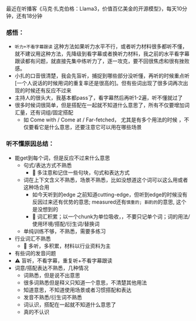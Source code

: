 
最近在听播客《马克·扎克伯格：Llama3，价值百亿美金的开源模型》，每天10分钟，还有18分钟
### 感悟：
* `听力+不看字幕跟读` 这种方法如果听力水平不行，或者听力材料很多都听不懂，就不建议用这种方法，先降级到看字幕或者换听力材料，我之前的水平看字幕跟读都有问题，就直接先集中练听力了，逐一攻克，要不回很焦虑和很有挫败感。
* 小扎的口音很清楚，我会先盲听，捕捉到哪些部分没听懂，再听的时候重点听[一个人说话的时候用词的重复率还是很高的]。但有些词出现了很多词再次出现的时候还有反应不过来
* 主持人的很头大，我基本都pass了，看字幕然后再听1-2遍，听不懂就过了
* 很多时候词很简单，但是搭配在一起就不知道什么意思了，所有不仅要增加词汇量，还有词组/固定搭配
  * 如 Come with / Come at / Far-fetched， 尤其是有多个用法的时候 ，不仅要看它是什么意思，还要注意它可以用在哪些场景

### 听不懂原因总结：
* 能get到每个词，但是反应不过来什么意思
  * 句式/表达方式不熟悉
    * 📖 多注意和记住一些句块，句式和表达方式
  * 词在上下文含义不熟悉，场景不熟悉，比如没想道这个词可以这么用或者这种场合用
    * 如今天听到的edge 之前知道cutting-edge，但听到edge的时候没有反因过来还有优势的意思; measured还有`慎重的; 斟酌的`的意思, 这个是没想到的
    * 📖 词汇积累；以一个chunk为单位吸收，，不要只记单个词；词的用法/使用环境/搭配/衍生词/替换词
  * 单纯训练不够，不熟悉，需要多练习
* 行业词汇不熟悉
  * 📖 多听，多积累，材料以行业资料为主
* 有些词的发音问题
 * ⚠️ 盲听，不看字幕，重复听+不看字幕跟读
* 词意/搭配表达不熟悉，几种情况
  * 词熟悉，但是说不出意思
  * 很多词熟悉但是释义只知道一个意思，不清楚其他用法
  * 知道意思，不知道使用场景或者习惯搭配和表达
  * 发音不熟悉/衍生词不熟悉
  * 词认识，搭配在一起就不知道什么意思了
  * 真的不认识
